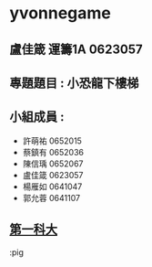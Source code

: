 # yvonnegame

## 盧佳箴 運籌1A 0623057

## 專題題目 : 小恐龍下樓梯

## 小組成員 :

* 許萌祐 0652015
* 蔡鎮有 0652036
* 陳信瑀 0652067
* 盧佳箴 0623057
* 楊雁如 0641047
* 郭允蓉 0641107



## [第一科大](http://www.nkfust.edu.tw/bin/home.php)

:pig
